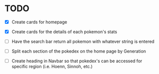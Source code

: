 # TODO
- [x] Create cards for homepage

- [x] Create cards for the details of each pokemon's stats

- [ ] Have the search bar return all pokemon with whatever string is entered


- [ ] Split each section of the pokedex on the home page by Generation


- [ ] Create heading in Navbar so that pokedex's can be accessed for specific region (i.e. Hoenn, Sinnoh, etc.)
